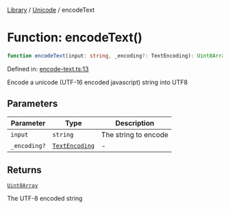 <!-- markdownlint-disable -->
<!-- cspell: disable -->
[Library](../index.md) / [Unicode](./index.md) / encodeText

# Function: encodeText()

```ts
function encodeText(input: string, _encoding?: TextEncoding): Uint8Array;
```

Defined in: [encode-text.ts:13](https://github.com/technobuddha/library/blob/main/src/encode-text.ts#L13)

Encode a unicode (UTF-16 encoded javascript) string into UTF8

## Parameters

| Parameter | Type | Description |
| ------ | ------ | ------ |
| `input` | `string` | The string to encode |
| `_encoding?` | [`TextEncoding`](TextEncoding.md) | - |

## Returns

[`Uint8Array`](https://developer.mozilla.org/docs/Web/JavaScript/Reference/Global_Objects/Uint8Array)

The UTF-8 encoded string

